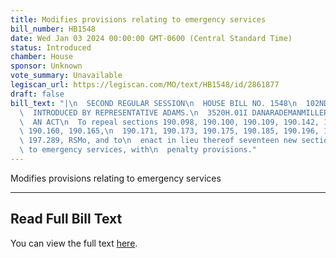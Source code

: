 ```yaml
---
title: Modifies provisions relating to emergency services
bill_number: HB1548
date: Wed Jan 03 2024 00:00:00 GMT-0600 (Central Standard Time)
status: Introduced
chamber: House
sponsor: Unknown
vote_summary: Unavailable
legiscan_url: https://legiscan.com/MO/text/HB1548/id/2861877
draft: false
bill_text: "|\n  SECOND REGULAR SESSION\n  HOUSE BILL NO. 1548\n  102ND GENERAL ASSEMBLY\n\
  \  INTRODUCED BY REPRESENTATIVE ADAMS.\n  3520H.01I DANARADEMANMILLER,ChiefClerk\n\
  \  AN ACT\n  To repeal sections 190.098, 190.100, 190.109, 190.142, 190.143, 190.146,\
  \ 190.160, 190.165,\n  190.171, 190.173, 190.175, 190.185, 190.196, 190.248, and\
  \ 197.289, RSMo, and to\n  enact in lieu thereof seventeen new sections relating\
  \ to emergency services, with\n  penalty provisions."
---
```

Modifies provisions relating to emergency services

---

## Read Full Bill Text

You can view the full text [here](https://legiscan.com/MO/text/HB1548/id/2861877).

